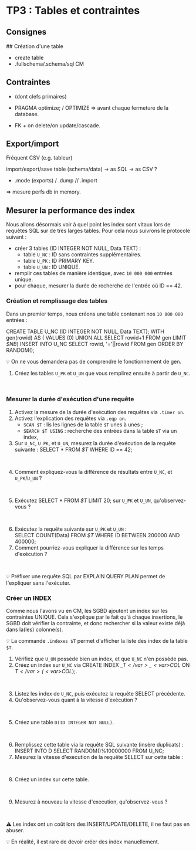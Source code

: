 <!DOCTYPE html>
<html>
    <head>
        <title>TP3 (BDR1)</title>
        <link rel="stylesheet" href="./index.css">
        <script type="module" src="./index.js" defer></script>
    </head>
    <body>
        <header></header>
        <main>

# TP3 : Tables et contraintes

## Consignes

<tp-consignes></tp-consignes>

## Création d'une table

+ create table
+ .fullschema/.schema/sql CM

## Contraintes

+ (dont clefs primaires)
- PRAGMA optimize;  / OPTIMIZE => avant chaque fermeture de la database.

- FK + on delete/on update/cascade.

## Export/import

Fréquent CSV (e.g. tableur)

import/export/save table (schema/data)
  -> as SQL
  -> as CSV
  ?
+ .mode (exports) / .dump  // .import

=> mesure perfs db in memory.

## Mesurer la performance des index

Nous allons désormais voir à quel point les index sont vitaux lors de requêtes SQL sur de très larges tables. Pour cela nous suivrons le protocole suivant :
- créer 3 tables (<sql-code>ID INTEGER NOT NULL, Data TEXT</sql-code>) :
  - table `U_NC` : <sql-code>ID</sql-code> sans contraintes supplémentaires.
  - table `U_PK` : <sql-code>ID</sql-code> <sql-code>PRIMARY KEY</sql-code>.
  - table `U_UN` : <sql-code>ID</sql-code> <sql-code>UNIQUE</sql-code>.
- remplir ces tables de manière identique, avec `10 000 000` entrées unique.
- pour chaque, mesurer la durée de recherche de l'entrée où <sql-code class="d4rk">ID == 42</sql-code>.

### Création et remplissage des tables

Dans un premier temps, nous créons une table contenant nos `10 000 000` entrées :

<sql-code class='block d4rk'>
CREATE TABLE U_NC (ID INTEGER NOT NULL, Data TEXT);
WITH gen(rowid) AS (
  VALUES (0)
  UNION ALL
    SELECT rowid+1 FROM gen
  LIMIT <var>$NB</var>)
INSERT INTO U_NC SELECT rowid, '='||rowid FROM gen ORDER BY RANDOM();</sql-code>

💡 On ne vous demandera pas de comprendre le fonctionnement de <sql-code>gen</sql-code>.

1. Créez les tables `U_PK` et `U_UN` que vous remplirez ensuite à partir de `U_NC`.
   <pre lang="sql" contenteditable></pre>

### Mesurer la durée d'exécution d'une requête

1. Activez la mesure de la durée d'exécution des requêtes via `.timer on`.
1. Activez l'explication des requêtes via `.eqp on`.
   - `SCAN $T` : lis les lignes de la table `$T` unes à unes ;
   - `SEARCH $T USING` : recherche des entrées dans la table `$T` via un index,
1. Sur `U_NC`, `U_PK`, et `U_UN`, mesurez la durée d'exécution de la requête suivante : <sql-code class="d4rk">SELECT * FROM <var>$T</var> WHERE ID == 42;</sql-code><br/>
   <pre contenteditable></pre>
1. Comment expliquez-vous la différence de résultats entre `U_NC`, et `U_PK`/`U_UN` ?<br/>
   <pre contenteditable></pre>
1. Exécutez <sql-code class="d4rk">SELECT * FROM <var>$T</var> LIMIT 20;</sql-code> sur `U_PK` et `U_UN`, qu'observez-vous ?
   <pre contenteditable></pre>
1. Exécutez la requête suivante sur `U_PK` et `U_UN` :<br/><sql-code class="d4rk">SELECT COUNT(Data) FROM <var>$T</var> WHERE ID BETWEEN 200000 AND 400000;</sql-code>
1. Comment pourriez-vous expliquer la différence sur les temps d'exécution ?<br/>
   <pre contenteditable></pre>

💡 Préfixer une requête SQL par <sql-code>EXPLAIN QUERY PLAN </sql-code> permet de l'expliquer sans l'exécuter.

### Créer un INDEX

Comme nous l'avons vu en CM, les SGBD ajoutent un index sur les contraintes <sql-code>UNIQUE</sql-code>. Cela s'explique par le fait qu'à chaque insertions, le SGBD doit vérifier la contrainte, et donc rechercher si la valeur existe déjà dans la(les) colonne(s).

💡 La commande `.indexes $T` permet d'afficher la liste des index de la table `$T`.

1. Vérifiez que `U_UN` possède bien un index, et que `U_NC` n'en possède pas.
2. Créez un index sur `U_NC` via <sql-code class="d4rk">CREATE INDEX \_<var>$T</var>\_<var>$COL</var> ON <var>$T</var>(<var>$COL</var>);</sql-code>.
   <pre lang="sql" contenteditable></pre>
3. Listez les index de `U_NC`, puis exécutez la requête <sql-code>SELECT</sql-code> précédente.
4. Qu'observez-vous quant à la vitesse d'exécution ?
   <pre contenteditable></pre>
5. Créez une table `D(ID INTEGER NOT NULL)`.
   <pre lang="sql" contenteditable></pre>
6. Remplissez cette table via la requête SQL suivante (insère duplicats) :
   <sql-code class="block">INSERT INTO D SELECT RANDOM()%10000000 FROM U_NC;</sql-code>
1. Mesurez la vitesse d'execution de la requête <sql-code>SELECT</sql-code> sur cette table :
   <pre contenteditable></pre>
2. Créez un index sur cette table.
   <pre lang="sql" contenteditable></pre>
3. Mesurez à nouveau la vitesse d'execution, qu'observez-vous ?
   <pre contenteditable></pre>

⚠ Les index ont un coût lors des <sql-code>INSERT</sql-code>/<sql-code>UPDATE</sql-code>/<sql-code>DELETE</sql-code>, il ne faut pas en abuser.

💡 En réalité, il est rare de devoir créer des index manuellement.

</main>
    </body>
</html>